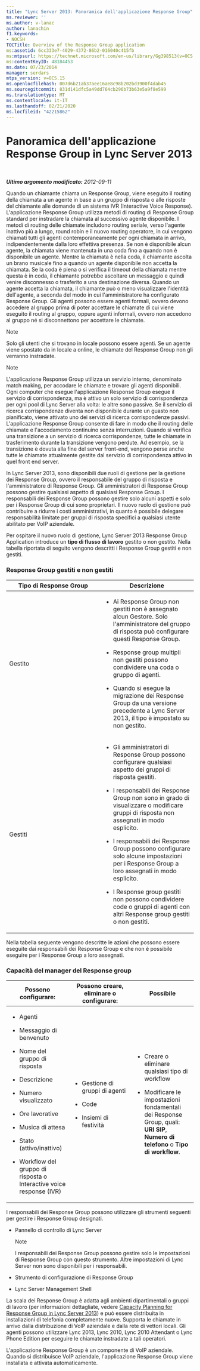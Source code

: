 ```yaml
---
title: "Lync Server 2013: Panoramica dell'applicazione Response Group"
ms.reviewer: ''
ms.author: v-lanac
author: lanachin
f1.keywords:
- NOCSH
TOCTitle: Overview of the Response Group application
ms:assetid: 6cc333e7-4029-4372-86b2-016040c415fb
ms:mtpsurl: https://technet.microsoft.com/en-us/library/Gg398513(v=OCS.15)
ms:contentKeyID: 48184453
ms.date: 07/23/2014
manager: serdars
mtps_version: v=OCS.15
ms.openlocfilehash: 007d6b21ab37aee16ae8c98b202bd3900f4dab45
ms.sourcegitcommit: 831d141dfc5a49dd764cb296b73b63e5a9f8e599
ms.translationtype: MT
ms.contentlocale: it-IT
ms.lasthandoff: 02/21/2020
ms.locfileid: "42215862"
---
```

<div data-xmlns="http://www.w3.org/1999/xhtml">

<div class="topic" data-xmlns="http://www.w3.org/1999/xhtml" data-msxsl="urn:schemas-microsoft-com:xslt" data-cs="https://msdn.microsoft.com/">

<div data-asp="https://msdn2.microsoft.com/asp">

# <a name="overview-of-the-response-group-application-in-lync-server-2013"></a>Panoramica dell'applicazione Response Group in Lync Server 2013

</div>

<div id="mainSection">

<div id="mainBody">

<span> </span>

_**Ultimo argomento modificato:** 2012-09-11_

Quando un chiamante chiama un Response Group, viene eseguito il routing della chiamata a un agente in base a un gruppo di risposta o alle risposte del chiamante alle domande di un sistema IVR (Interactive Voice Response). L'applicazione Response Group utilizza metodi di routing di Response Group standard per instradare la chiamata al successivo agente disponibile. I metodi di routing delle chiamate includono routing seriale, verso l'agente inattivo più a lungo, round robin e il nuovo routing operatore, in cui vengono chiamati tutti gli agenti contemporaneamente per ogni chiamata in arrivo, indipendentemente dalla loro effettiva presenza. Se non è disponibile alcun agente, la chiamata viene mantenuta in una coda fino a quando non è disponibile un agente. Mentre la chiamata è nella coda, il chiamante ascolta un brano musicale fino a quando un agente disponibile non accetta la chiamata. Se la coda è piena o si verifica il timeout della chiamata mentre questa è in coda, il chiamante potrebbe ascoltare un messaggio e quindi venire disconnesso o trasferito a una destinazione diversa. Quando un agente accetta la chiamata, il chiamante può o meno visualizzare l'identità dell'agente, a seconda del modo in cui l'amministratore ha configurato Response Group. Gli agenti possono essere agenti formali, ovvero devono accedere al gruppo prima di poter accettare le chiamate di cui viene eseguito il routing al gruppo, oppure agenti informali, ovvero non accedono al gruppo né si disconnettono per accettare le chiamate.

<div>


> [!NOTE]  
> Solo gli utenti che si trovano in locale possono essere agenti. Se un agente viene spostato da in locale a online, le chiamate del Response Group non gli verranno instradate.



</div>

<div>


> [!NOTE]  
> L'applicazione Response Group utilizza un servizio interno, denominato match making, per accodare le chiamate e trovare gli agenti disponibili. Ogni computer che esegue l'applicazione Response Group esegue il servizio di corrispondenza, ma è attivo un solo servizio di corrispondenza per ogni pool di Lync Server alla volta: le altre sono passive. Se il servizio di ricerca corrispondenze diventa non disponibile durante un guasto non pianificato, viene attivato uno dei servizi di ricerca corrispondenze passivi. L'applicazione Response Group consente di fare in modo che il routing delle chiamate e l'accodamento continuino senza interruzioni. Quando si verifica una transizione a un servizio di ricerca corrispondenze, tutte le chiamate in trasferimento durante la transizione vengono perdute. Ad esempio, se la transizione è dovuta alla fine del server front-end, vengono perse anche tutte le chiamate attualmente gestite dal servizio di corrispondenza attivo in quel front end server.



</div>

In Lync Server 2013, sono disponibili due ruoli di gestione per la gestione dei Response Group, ovvero il responsabile del gruppo di risposta e l'amministratore di Response Group. Gli amministratori di Response Group possono gestire qualsiasi aspetto di qualsiasi Response Group. I responsabili dei Response Group possono gestire solo alcuni aspetti e solo per i Response Group di cui sono proprietari. Il nuovo ruolo di gestione può contribuire a ridurre i costi amministrativi, in quanto è possibile delegare responsabilità limitate per gruppi di risposta specifici a qualsiasi utente abilitato per VoIP aziendale.

Per ospitare il nuovo ruolo di gestione, Lync Server 2013 Response Group Application introduce un **tipo di flusso di lavoro** gestito o non gestito. Nella tabella riportata di seguito vengono descritti i Response Group gestiti e non gestiti.

### <a name="managed-and-unmanaged-response-groups"></a>Response Group gestiti e non gestiti

<table>
<colgroup>
<col style="width: 50%" />
<col style="width: 50%" />
</colgroup>
<thead>
<tr class="header">
<th>Tipo di Response Group</th>
<th>Descrizione</th>
</tr>
</thead>
<tbody>
<tr class="odd">
<td><p>Gestito</p></td>
<td><ul>
<li><p>Ai Response Group non gestiti non è assegnato alcun Gestore. Solo l'amministratore del gruppo di risposta può configurare questi Response Group.</p></li>
<li><p>Response group multipli non gestiti possono condividere una coda o gruppo di agenti.</p></li>
<li><p>Quando si esegue la migrazione dei Response Group da una versione precedente a Lync Server 2013, il tipo è impostato su non gestito.</p></li>
</ul></td>
</tr>
<tr class="even">
<td><p>Gestiti</p></td>
<td><ul>
<li><p>Gli amministratori di Response Group possono configurare qualsiasi aspetto dei gruppi di risposta gestiti.</p></li>
<li><p>I responsabili dei Response Group non sono in grado di visualizzare o modificare gruppi di risposta non assegnati in modo esplicito.</p></li>
<li><p>I responsabili dei Response Group possono configurare solo alcune impostazioni per i Response Group a loro assegnati in modo esplicito.</p></li>
<li><p>I Response group gestiti non possono condividere code o gruppi di agenti con altri Response group gestiti o non gestiti.</p></li>
</ul></td>
</tr>
</tbody>
</table>


Nella tabella seguente vengono descritte le azioni che possono essere eseguite dai responsabili dei Response Group e che non è possibile eseguire per i Response Group a loro assegnati.

### <a name="response-group-manager-capabilities"></a>Capacità del manager del Response group

<table>
<colgroup>
<col style="width: 33%" />
<col style="width: 33%" />
<col style="width: 33%" />
</colgroup>
<thead>
<tr class="header">
<th>Possono configurare:</th>
<th>Possono creare, eliminare o configurare:</th>
<th>Possibile</th>
</tr>
</thead>
<tbody>
<tr class="odd">
<td><ul>
<li><p>Agenti</p></li>
<li><p>Messaggio di benvenuto</p></li>
<li><p>Nome del gruppo di risposta</p></li>
<li><p>Descrizione</p></li>
<li><p>Numero visualizzato</p></li>
<li><p>Ore lavorative</p></li>
<li><p>Musica di attesa</p></li>
<li><p>Stato (attivo/inattivo)</p></li>
<li><p>Workflow del gruppo di risposta o Interactive voice response (IVR)</p></li>
</ul></td>
<td><ul>
<li><p>Gestione di gruppi di agenti</p></li>
<li><p>Code</p></li>
<li><p>Insiemi di festività</p></li>
</ul></td>
<td><ul>
<li><p>Creare o eliminare qualsiasi tipo di workflow</p></li>
<li><p>Modificare le impostazioni fondamentali dei Response Group, quali: <strong>URI SIP</strong>, <strong>Numero di telefono</strong> o <strong>Tipo di workflow</strong>.</p></li>
</ul></td>
</tr>
</tbody>
</table>


I responsabili dei Response Group possono utilizzare gli strumenti seguenti per gestire i Response Group designati.

  - Pannello di controllo di Lync Server
    
    <div>
    

    > [!NOTE]  
    > I responsabili dei Response Group possono gestire solo le impostazioni di Response Group con questo strumento. Altre impostazioni di Lync Server non sono disponibili per i responsabili.

    
    </div>

  - Strumento di configurazione di Response Group

  - Lync Server Management Shell

La scala dei Response Group è adatta agli ambienti dipartimentali o gruppi di lavoro (per informazioni dettagliate, vedere [Capacity Planning for Response Group in Lync Server 2013](lync-server-2013-capacity-planning-for-response-group.md)) e può essere distribuita in installazioni di telefonia completamente nuove. Supporta le chiamate in arrivo dalla distribuzione di VoIP aziendale e dalla rete di vettori locali. Gli agenti possono utilizzare Lync 2013, Lync 2010, Lync 2010 Attendant o Lync Phone Edition per eseguire le chiamate instradate a tali operatori.

L'applicazione Response Group è un componente di VoIP aziendale. Quando si distribuisce VoIP aziendale, l'applicazione Response Group viene installata e attivata automaticamente.

</div>

<span> </span>

</div>

</div>

</div>

